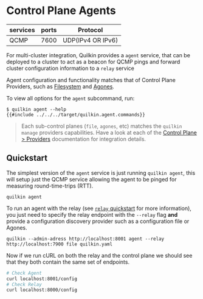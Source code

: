 # Control Plane Agents

| services | ports | Protocol          |
|----------|-------|-------------------|
| QCMP     | 7600  | UDP(IPv4 OR IPv6) |

For multi-cluster integration, Quilkin provides a `agent` service, that can be
deployed to a cluster to act as a beacon for QCMP pings and forward cluster
configuration information to a `relay` service

Agent configuration and functionality matches that of Control Plane Providers, such as 
[Filesystem](./xds/providers/filesystem.md) and [Agones](./xds/providers/agones.md). 

To view all options for the `agent` subcommand, run:

```shell
$ quilkin agent --help
{{#include ../../../target/quilkin.agent.commands}}
```

> Each sub-control planes (`file`, `agones`, etc) matches the `quilkin manage` providers capabilities.
> Have a look at each of the [Control Plane > Providers](../services/xds.md) documentation for integration details.

## Quickstart
The simplest version of the `agent` service is just running `quilkin agent`,
this will setup just the QCMP service allowing the agent to be pinged for
measuring round-time-trips (RTT).

```
quilkin agent
```

To run an agent with the relay (see [`relay` quickstart](./relay.md#quickstart)
for more information), you just need to specify the relay endpoint with the
`--relay` flag **and** provide a configuration discovery provider such as a
configuration file or Agones.

```
quilkin --admin-adress http://localhost:8001 agent --relay http://localhost:7900 file quilkin.yaml
```

Now if we run cURL on both the relay and the control plane we should see that
they both contain the same set of endpoints.

```bash
# Check Agent
curl localhost:8001/config
# Check Relay
curl localhost:8000/config
```

